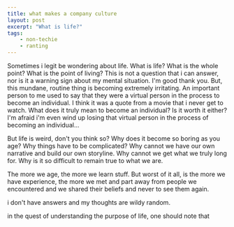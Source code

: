 ```yaml
---
title: what makes a company culture
layout: post
excerpt: "What is life?"
tags:
    - non-techie
    - ranting
---
```


Sometimes i legit be wondering about life. What is life? What is the whole point? What is the point of living? This is not a question that i can answer, nor is it a warning sign about my mental situation. I'm good thank you. But, this mundane, routine thing is becoming extremely irritating. An important person to me used to say that they were a virtual person in the process to become an individual. I think it was a quote from a movie that i never get to watch. What does it truly mean to become an individual? Is it worth it either? I'm afraid i'm even wind up losing that virtual person in the process of becoming an individual...

But life is weird, don't you think so? Why does it become so boring as you age? Why things have to be complicated? Why cannot we have our own narrative and build our own storyline. Why cannot we get what we truly long for. Why is it so difficult to remain true to what we are. 

The more we age, the more we learn stuff. But worst of it all, is the more we have experience, the more we met and part away from people we encountered and we shared their beliefs and never to see them again.

i don't have answers and my thoughts are wildy random.

in the quest of understanding the purpose of life, one should note that